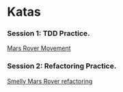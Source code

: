 # Katas

### Session 1: TDD Practice.
[Mars Rover Movement](https://github.com/Codesai/practice_program/tree/master/katas_java/mars-rover-movement)

### Session 2: Refactoring Practice.
[Smelly Mars Rover refactoring](https://github.com/Codesai/practice_program/tree/master/katas_java/smelly-mars-rover-refactoring)
